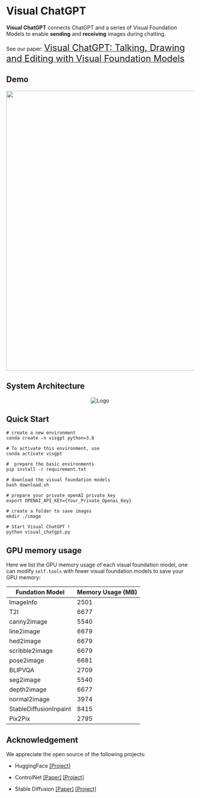 # Visual ChatGPT 

**Visual ChatGPT** connects ChatGPT and a series of Visual Foundation Models to enable **sending** and **receiving** images during chatting.

See our paper: [<font size=5>Visual ChatGPT: Talking, Drawing and Editing with Visual Foundation Models</font>](https://arxiv.org/abs/2303.04671)

## Demo 
<img src="./assets/demo_short.gif" width="750">

##  System Architecture 

 
<p align="center"><img src="./assets/figure.jpg" alt="Logo"></p>


## Quick Start

```
# create a new environment
conda create -n visgpt python=3.8

# To activate this environment, use 
conda activate visgpt

#  prepare the basic environments
pip install -r requirement.txt

# download the visual foundation models
bash download.sh

# prepare your private openAI private key
export OPENAI_API_KEY={Your_Private_Openai_Key}

# create a folder to save images
mkdir ./image

# Start Visual ChatGPT !
python visual_chatgpt.py
```

## GPU memory usage
Here we list the GPU memory usage of each visual foundation model, one can modify ``self.tools`` with fewer visual foundation models to save your GPU memory:

|  Fundation Model   | Memory Usage (MB)  |
|  ----  | ----  |
| ImageInfo | 2501 |
| T2I | 6677 |
| canny2image | 5540 |
| line2image | 6679 |
| hed2image | 6679 |
| scribble2image | 6679 |
| pose2image | 6681 |
| BLIPVQA | 2709 |
| seg2image | 5540 |
| depth2image | 6677 |
| normal2image | 3974 |
| StableDiffusionInpaint | 8415 |
| Pix2Pix | 2795 |



## Acknowledgement
We appreciate the open source of the following projects:

- HuggingFace [[Project]](https://github.com/huggingface/transformers)

- ControlNet  [[Paper]](https://arxiv.org/abs/2302.05543) [[Project]](https://github.com/lllyasviel/ControlNet)

- Stable Diffusion [[Paper]](https://arxiv.org/abs/2112.10752)  [[Project]](https://github.com/CompVis/stable-diffusion)
